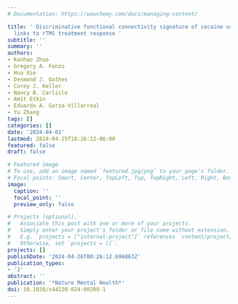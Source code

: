 ```yaml
---
# Documentation: https://wowchemy.com/docs/managing-content/

title: ' Discriminative functional connectivity signature of cocaine use disorder
  links to rTMS treatment response '
subtitle: ''
summary: ''
authors:
- Kanhao Zhao
- Gregory A. Fonzo
- Hua Xie
- Desmond J. Oathes
- Corey J. Keller
- Nancy B. Carlisle
- Amit Etkin
- Eduardo A. Garza-Villarreal
- Yu Zhang
tags: []
categories: []
date: '2024-04-01'
lastmod: 2024-04-25T18:26:12-06:00
featured: false
draft: false

# Featured image
# To use, add an image named `featured.jpg/png` to your page's folder.
# Focal points: Smart, Center, TopLeft, Top, TopRight, Left, Right, BottomLeft, Bottom, BottomRight.
image:
  caption: ''
  focal_point: ''
  preview_only: false

# Projects (optional).
#   Associate this post with one or more of your projects.
#   Simply enter your project's folder or file name without extension.
#   E.g. `projects = ["internal-project"]` references `content/project/deep-learning/index.md`.
#   Otherwise, set `projects = []`.
projects: []
publishDate: '2024-04-26T00:26:12.696863Z'
publication_types:
- '2'
abstract: ''
publication: '*Nature Mental Health*'
doi: 10.1038/s44220-024-00209-1
---
```

